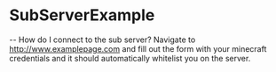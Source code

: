 # SubServerExample

-- How do I connect to the sub server?
Navigate to http://www.examplepage.com and fill out the form with your minecraft credentials and it should automatically whitelist you on the server.
